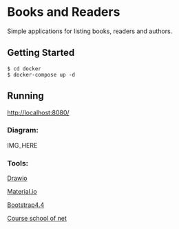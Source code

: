 # Books and Readers

Simple applications for listing books, readers and authors.

## Getting Started

```
$ cd docker
$ docker-compose up -d
```
## Running

[http://localhost:8080/](http://localhost:8080/)

### Diagram:

IMG_HERE

### **Tools**:
[Drawio](https://app.diagrams.net/#G157JO2QcNaJMc8BAl6-zlkWkguNI9cLWu)

[Material.io](https://material.io/resources/icons/?search=creat&icon=add&style=baseline)

[Bootstrap4.4](https://getbootstrap.com/docs/4.4/getting-started/introduction/)

[Course school of net](https://www.schoolofnet.com/curso/php/linguagem-php/php-com-mysql-rev2/)
